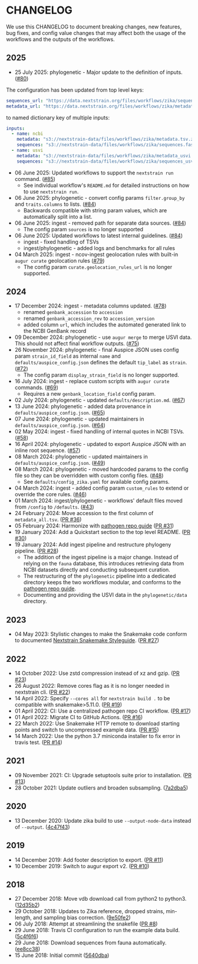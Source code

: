 # CHANGELOG

We use this CHANGELOG to document breaking changes, new features, bug fixes,
and config value changes that may affect both the usage of the workflows and
the outputs of the workflows.

## 2025

* 25 July 2025: phylogenetic - Major update to the definition of inputs. ([#80][])

The configuration has been updated from top level keys:

```yaml
sequences_url: "https://data.nextstrain.org/files/workflows/zika/sequences.fasta.zst"
metadata_url: "https://data.nextstrain.org/files/workflows/zika/metadata.tsv.zst"
```

to named dictionary key of multiple inputs:

```yaml
inputs:
  - name: ncbi
    metadata: "s3://nextstrain-data/files/workflows/zika/metadata.tsv.zst"
    sequences: "s3://nextstrain-data/files/workflows/zika/sequences.fasta.zst"
  - name: usvi
    metadata: "s3://nextstrain-data/files/workflows/zika/metadata_usvi.tsv.zst"
    sequences: "s3://nextstrain-data/files/workflows/zika/sequences_usvi.fasta.zst"
```

* 06 June 2025: Updated workflows to support the `nextstrain run` command. ([#85][])
  * See individual workflow's `README.md` for detailed instructions on how to use `nextstrain run`.
* 06 June 2025: phylogenetic - convert config params `filter.group_by` and `traits.columns` to lists. ([#84][])
  * Backwards compatible with string param values, which are automatically split into a list.
* 06 June 2025: ingest - removed path for separate data sources. ([#84][])
  * The config param `sources` is no longer supported
* 06 June 2025: Updated workflows to latest internal guidelines. ([#84][])
  * ingest - fixed handling of TSVs
  * ingest/phylogenetic - added logs and benchmarks for all rules
* 04 March 2025: ingest - ncov-ingest geolocation rules with built-in `augur curate` geolocation rules ([#79][])
  *  The config param `curate.geolocation_rules_url` is no longer supported.

[#79]: https://github.com/nextstrain/zika/pull/79
[#80]: https://github.com/nextstrain/zika/pull/80
[#84]: https://github.com/nextstrain/zika/pull/84
[#85]: https://github.com/nextstrain/zika/pull/85

## 2024

* 17 December 2024: ingest - metadata columns updated. ([#78][])
  * renamed `genbank_accession` to `accession`
  * renamed `genbank_accession_rev` to `accession_version`
  * added column `url`, which includes the automated generated link to the NCBI GenBank record
* 09 December 2024: phylogenetic - use `augur merge` to merge USVI data. This should not affect final workflow outputs. ([#75][])
* 26 November 2024: phylogenetic - final Auspice JSON uses config param `strain_id_field` as internal `name` and
  `defaults/auspice_config.json` defines the default `tip_label` as `strain`. ([#72][])
  * The config param `display_strain_field` is no longer supported.
* 16 July 2024: ingest - replace custom scripts with `augur curate` commands. ([#69][])
  * Requires a new `genbank_location_field` config param.
* 02 July 2024: phylogenetic - updated `defaults/description.md`. ([#67][])
* 13 June 2024: phylogenetic - added data provenance in `defaults/auspice_config.json`. ([#65][])
* 07 June 2024: phylogenetic - updated maintainers in `defaults/auspice_config.json`. ([#64][])
* 02 May 2024: ingest - fixed handling of internal quotes in NCBI TSVs. ([#58][])
* 16 April 2024: phylogenetic - updated to export Auspice JSON with an inline root sequence. ([#57][])
* 08 March 2024: phylogenetic - updated maintainers in `defaults/auspice_config.json`. ([#49][])
* 08 March 2024: phylogenetic - moved hardcoded params to the config file so they can be overridden with custom config files. ([#48][])
  * See `defaults/config_zika.yaml` for available config params.
* 04 March 2024: ingest - added config param `custom_rules` to extend or override the core rules. ([#46])
* 01 March 2024: ingest/phylogenetic - workflows' default files moved from `/config` to `/defaults`. ([#43][])
* 24 February 2024: Move accession to the first column of `metadata_all.tsv`. ([PR #36](https://github.com/nextstrain/zika/pull/36))
* 05 February 2024: Harmonize with [pathogen repo guide](https://github.com/nextstrain/pathogen-repo-guide) ([PR #31](https://github.com/nextstrain/zika/pull/31))
* 19 January 2024: Add a Quickstart section to the top level README. ([PR #30](https://github.com/nextstrain/zika/pull/30))
* 19 January 2024: Add ingest pipeline and restructure phylogeny pipeline. ([PR #28](https://github.com/nextstrain/zika/pull/28))
  * The addition of the ingest pipeline is a major change. Instead of relying on the `fauna` database, this introduces retrieving data from NCBI datasets directly and conducting subsequent curation.
  * The restructuring of the `phylogenetic` pipeline into a dedicated directory keeps the two workflows modular, and conforms to the [pathogen repo guide](https://github.com/nextstrain/pathogen-repo-guide).
  * Documenting and providing the USVI data in the `phylogenetic/data` directory.

[#43]: https://github.com/nextstrain/zika/pull/43
[#46]: https://github.com/nextstrain/zika/pull/46
[#48]: https://github.com/nextstrain/zika/pull/48
[#49]: https://github.com/nextstrain/zika/pull/49
[#57]: https://github.com/nextstrain/zika/pull/57
[#58]: https://github.com/nextstrain/zika/pull/58
[#64]: https://github.com/nextstrain/zika/pull/64
[#65]: https://github.com/nextstrain/zika/pull/65
[#67]: https://github.com/nextstrain/zika/pull/67
[#69]: https://github.com/nextstrain/zika/pull/69
[#72]: https://github.com/nextstrain/zika/pull/72
[#75]: https://github.com/nextstrain/zika/pull/75
[#78]: https://github.com/nextstrain/zika/pull/78


## 2023

* 04 May 2023: Stylistic changes to make the Snakemake code conform to documented [Nextstrain Snakemake Styleguide](https://docs.nextstrain.org/en/latest/reference/snakemake-style-guide.html). ([PR #27](https://github.com/nextstrain/zika/pull/27))

## 2022

* 14 October 2022: Use zstd compression instead of xz and gzip. ([PR #23](https://github.com/nextstrain/zika/pull/23))
* 26 August 2022: Remove cores flag as it is no longer needed in nextstrain cli. ([PR #22](https://github.com/nextstrain/zika/pull/22))
* 14 April 2022: Specify `--cores all` for `nextstrain build .` to be compatible with snakemake>5.11.0. ([PR #19](https://github.com/nextstrain/zika/pull/19))
* 01 April 2022: CI: Use a centralized pathogen repo CI workflow. ([PR #17](https://github.com/nextstrain/zika/pull/17))
* 01 April 2022: Migrate CI to GitHub Actions. ([PR #16](https://github.com/nextstrain/zika/pull/16))
* 22 March 2022: Use Snakemake HTTP remote to download starting points and switch to uncompressed example data. ([PR #15](https://github.com/nextstrain/zika/pull/15))
* 14 March 2022: Use the python 3.7 miniconda installer to fix error in travis test. ([PR #14](https://github.com/nextstrain/zika/pull/14))

## 2021

* 09 November 2021: CI: Upgrade setuptools suite prior to installation. ([PR #13](https://github.com/nextstrain/zika/pull/13))
* 28 October 2021: Update outliers and broaden subsampling. ([7a2dba5](https://github.com/nextstrain/zika/commit/7a2dba5ac298e8edecacd5e19124399f713af33f))

## 2020

* 13 December 2020: Update zika build to use `--output-node-data` instead of `--output`. ([4c47f43](https://github.com/nextstrain/zika/commit/4c47f439ba714cbf5e25a81462de2819ac16f9d0))

## 2019

* 14 December 2019: Add footer description to export. ([PR #11](https://github.com/nextstrain/zika/pull/11))
* 10 December 2019: Switch to augur export v2. ([PR #10](https://github.com/nextstrain/zika/pull/10))

## 2018

* 27 December 2018: Move vdb download call from python2 to python3. ([12d35b2](https://github.com/nextstrain/zika/commit/12d35b281fcb9b0482b58e1247dad2ee500e83b4))
* 29 October 2018: Updates to Zika reference, dropped strains, min-length, and sampling bias correction. ([9e50fe2](https://github.com/nextstrain/zika/commit/9e50fe2dc6ac8209e829278007a938bba7ea7b32))
* 06 July 2018: Attempt at streamlining the snakefile ([PR #8](https://github.com/nextstrain/zika/pull/8))
* 29 June 2018: Travis CI configuration to run the example data build. ([5c4f6f6](https://github.com/nextstrain/zika/commit/5c4f6f6b682422f568280093d8548e7c77428d6f))
* 29 June 2018: Download sequences from fauna automatically. ([ee8cc38](https://github.com/nextstrain/zika/commit/ee8cc38ff5ab46db2bd5f4ac136811bcead5f003))
* 15 June 2018: Initial commit ([5640dba](https://github.com/nextstrain/zika/commit/5640dba33661365c0a9cf8614d2c04b01d227b15))
